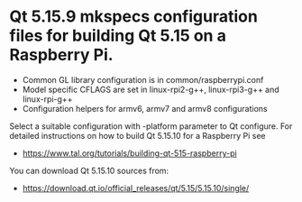# Qt 5.15.9 mkspecs configuration files for building Qt 5.15 on a Raspberry Pi.

* Common GL library configuration is in common/raspberrypi.conf
* Model specific CFLAGS are set in linux-rpi2-g++, linux-rpi3-g++ and linux-rpi-g++
* Configuration helpers for armv6, armv7 and armv8 configurations

Select a suitable configuration with -platform parameter to Qt configure.
For detailed instructions on how to build Qt 5.15.10 for a Raspberry Pi see

* https://www.tal.org/tutorials/building-qt-515-raspberry-pi

You can download Qt 5.15.10 sources from:

* https://download.qt.io/official_releases/qt/5.15/5.15.10/single/
